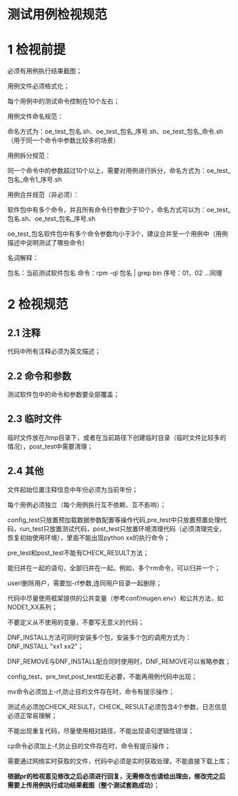 # 测试用例检视规范

# 1      检视前提

必须有用例执行结果截图；

用例文件必须格式化；

每个用例中的测试命令控制在10个左右；

用例文件命名规范：

命名方式为：oe_test_包名.sh、oe_test_包名_序号.sh、oe_test_包名_命令.sh（用于同一个命令中参数比较多的场景）

用例拆分规范：

同一个命令中的参数超过10个以上，需要对用例进行拆分，命名方式为：oe_test_包名_命令1_序号.sh 

用例合并规范（非必须）：

软件包中有多个命令，并且所有命令行参数少于10个，命名方式可以为：oe_test_包名.sh、oe_test_包名_序号.sh 

oe_test_包名软件包中有多个命令参数均小于3个，建议合并至一个用例中（用例描述中说明测试了哪些命令）

名词解释：

包名：当前测试软件包名 命令：rpm -ql 包名 | grep bin 序号：01，02 ...同理

# 2      检视规范

## 2.1      注释

代码中所有注释必须为英文描述；

## 2.2      命令和参数

测试软件包中的命令和参数要全部覆盖；

## 2.3      临时文件

临时文件放在/tmp目录下，或者在当前路径下创建临时目录（临时文件比较多的情况），post_test中需要清理；

## 2.4      其他

文件起始位置注释信息中年份必须为当前年份；

每个用例必须独立（每个用例执行互不依赖、互不影响）；

config_test只放置预加载数据参数配置等操作代码,pre_test中只放置预置处理代码，run_test只放置测试代码，post_test只放置环境清理代码（必须清理完全，恢复初始使用环境），里面不能出现python xx的执行命令；

pre_test和post_test不能有CHECK_RESULT方法；

能归并在一起的语句，全部归并在一起。例如，多个rm命令，可以归并一个；

userl删除用户，需要加-rf参数,连同用户目录一起删除；

代码中尽量使用框架提供的公共变量（参考conf/mugen.env）和公共方法，如NODE1_XX系列；

不要定义从不使用的变量，不要写无意义的代码；

DNF_INSTALL方法可同时安装多个包，安装多个包的调用方式为：DNF_INSTALL "xx1 xx2"；

DNF_REMOVE与DNF_INSTALL配合同时使用时，DNF_REMOVE可以省略参数；

config_test，pre_test,post_test如无必要，不能再用例代码中出现；

mv命令必须加上-rf,防止目的文件存在时，命令有提示操作；

测试点必须加CHECK_RESULT，CHECK_ RESULT必须包含4个参数，日志信息必须正常易理解；

不能出现重复代码，尽量使用相对路径，不能出现语句逻辑性错误；

cp命令必须加上-f,防止目的文件存在时，命令有提示操作；

需要通过网络实时获取的文件，代码中必须是实时获取处理，不能直接下载上库；

**根据pr的检视意见修改之后必须进行回复，无需修改也请给出理由，修改完之后需要上传用例执行成功结果截图（整个测试套跑成功）**；